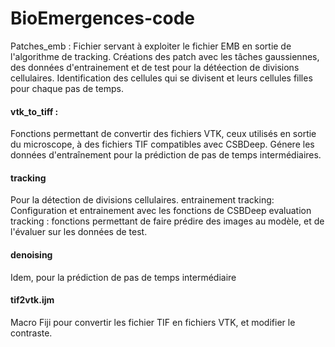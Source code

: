# BioEmergences-code

Patches_emb : Fichier servant à exploiter le fichier EMB en sortie de l'algorithme de tracking. Créations des patch avec les tâches gaussiennes, des données 
              d'entrainement et de test pour la détéection de divisions cellulaires. Identification des cellules qui se divisent et leurs cellules filles pour chaque                 pas de temps.

#### vtk_to_tiff : 
Fonctions permettant de convertir des fichiers VTK, ceux utilisés en sortie du microscope, à des fichiers TIF compatibles avec CSBDeep. Génere les données
              d'entraînement pour la prédiction de pas de temps intermédiaires.

#### tracking
Pour la détection de divisions cellulaires.
entrainement tracking: Configuration et entrainement avec les fonctions de CSBDeep
evaluation tracking : fonctions permettant de faire prédire des images au modèle, et de l'évaluer sur les données de test.

#### denoising
Idem, pour la prédiction de pas de temps intermédiaire

#### tif2vtk.ijm
Macro Fiji pour convertir les fichier TIF en fichiers VTK, et modifier le contraste.
